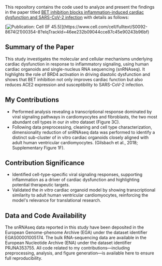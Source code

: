This repository contains the code used to analyze and present the findings in the paper titled [BET inhibition blocks inflammation-induced cardiac dysfunction and SARS-CoV-2 infection](https://www.cell.com/cell/fulltext/S0092-8674(21)00354-8?elqTrackId=46ee232b09044cce87c45e90243b96bf) with details as follows:

[![Publication: Cell (IF 45.5)](https://img.shields.io/badge/Published%20in-Cell%20(IF%2045.5)-red)](https://www.cell.com/cell/fulltext/S0092-8674(21)00354-8?elqTrackId=46ee232b09044cce87c45e90243b96bf) 

## Summary of the Paper
This study investigates the molecular and cellular mechanisms underlying cardiac dysfunction in response to inflammatory signaling, using human cardiac organoids and single-nucleus RNA sequencing (snRNAseq). It highlights the role of BRD4 activation in driving diastolic dysfunction and shows that BET inhibition not only improves cardiac function but also reduces ACE2 expression and susceptibility to SARS-CoV-2 infection.

## My Contributions
- Performed analysis revealing a transcriptional response dominated by viral signaling pathways in cardiomyocytes and fibroblasts, the two most abundant cell types in our *in vitro* dataset (Figure 3C).
- Following data preprocessing, cleaning and cell type characterization, dimensionality reduction of snRNAseq data was performed to identify a distinct sub-cluster of in vitro cardiac organoids closely aligned with adult human ventricular cardiomyocytes. (Gilsbach et al., 2018; Supplementary Figure 1F).

## Contribution Significance
- Identified cell-type-specific viral signaling responses, supporting inflammation as a driver of cardiac dysfunction and highlighting potential therapeutic targets.
- Validated the *in vitro* cardiac organoid model by showing transcriptional similarity to adult human ventricular cardiomyocytes, reinforcing the model's relevance for translational research.

## Data and Code Availability
The snRNAseq data reported in this study have been deposited in the European Genome-phenome Archive (EGA) under the dataset identifier EGAS00001005174.
The bulk RNA-sequencing data are available in the European Nucleotide Archive (ENA) under the dataset identifier PRJNA353755.
All code related to my contributions—including preprocessing, analysis, and figure generation—is available here to ensure full reproducibility.
